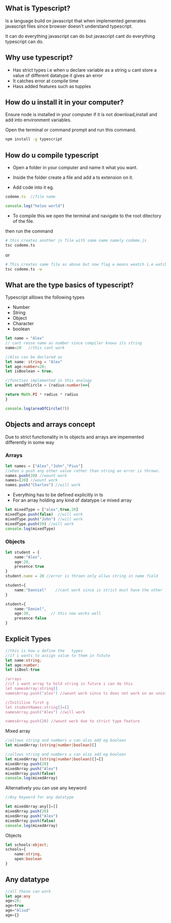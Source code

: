 ## What is Typescript?
Is a language build on javascript that when implemented generates javascript files since browser doesn't understand typescript.

It can do everything javascript can do but javascript cant do everything typescript can do.

## Why use typescript?
- Has strict types i.e when u declare variable as a string u cant store a value of different datatype it gives an error
- It catches error at compile time
- Hass added features such as tupples

## How do u install it in your computer?
Ensure node is installed in your computer if it is not download,install and add into environment variables.

Open the terminal or command prompt and run this command.
~~~bash
npm install -g typescript
~~~

## How do u compile typescript
- Open a folder in your computer and name it what you want.

- Inside the folder create a file and add a ts extension on it.
- Add code into it eg.

~~~ts
codeme.ts  //file name

console.log("heloo world")
~~~

- To compile this we open the terminal and navigate to the root ditectory of the file.

then run the command
~~~bash
# this creates another js file with same name namely codeme.js
tsc codeme.ts
~~~
or
~~~bash
# This creates same file as above but now flag w means weatch i.e watches for changes and compiles it automatically
tsc codeme.ts -w
~~~

## What are the type basics of typescript?
Typescript alllows the following types
- Number
- String
- Object
- Character
- boolean

~~~ts
let name = "Alex"
// cant reuse name as number since compiler knows its string
name=20   //this cant work

//Also can be declared as 
let name: string = "Alex"
let age:number=20;
let isBoolean = true;

//function implemented in this analogy
let areaOfCircle = (radius:number)=>{

return Math.PI * radius * radius
}

console.log(areaOfCircle(7))
~~~

## Objects and arrays concept
Due to strict functionality in ts objects and arrays are impemented differently in some way
 ### Arrays
 ~~~ts
 let names = ["Alex","John","Pius"]
 //when u push any other value rather than string an error is thrown.
 names.push(20) //wount work
 names=[20] //wount work
 names.push("Charles") //will work

 ~~~
- Everything has to be defined explicitly in ts
- For an array holding any kind of datatype i.e mixed array

~~~ ts
let mixedType = ["alex",true,20]
mixedType.push(false)  //will work
mixedType.push("John") //will work
mixedType.push(59) //will work
console.log(mixedType)
~~~

### Objects
~~~ts
let student = {
    name:"Alex",
    age:20,
    presence:true
}
student.name = 20 //error is throen only allws string in name field

student={
    name:"Danniel"    //cant work since is strict must have the other fields too age and presence
}

student={
    name:"Daniel",
    age:30,         // this now works well
    presence:false
}
~~~

## Explicit Types

~~~ts
//this is how u define the   types
//if i wants to assign value to them in futute
let name:string;
let age:number;   
let isBool:true
~~~

~~~ts
/arrays
//if i want array to hold string in future i can do this
let namesArray:string[]
namesArray.push("alex") //wount work since ts does not work on an uninitialised array

//Initilise first g
let studentNames:string[]=[]
namesArray.push("Alex") //will work

namesArray.push(20) //wount work due to strict type feature
~~~

Mixed array
~~~ts
//allows string and numbers u can also add eg boolean
let mixedArray:(string|number|boolean)[]
~~~
~~~ts
//allows string and numbers u can also add eg boolean
let mixedArray:(string|number|boolean)[]=[]
mixedArray.push(20)
mixedArray.push("Alex")
mixedArray.push(false)
console.log(mixedArray)
~~~

Alternatively you can use any keyword
```js
//Any keyword for any datatype

let mixedArray:any[]=[]
mixedArray.push(20)
mixedArray.push("Alex")
mixedArray.push(false)
console.log(mixedArray)

```

Objects

```ts
let schools:object;
schools={
    name:string,
    open:boolean
}
```
## Any datatype
```ts
//all these can work
let age:any
age=20;
age=true
age="Aliud"
age={}
```